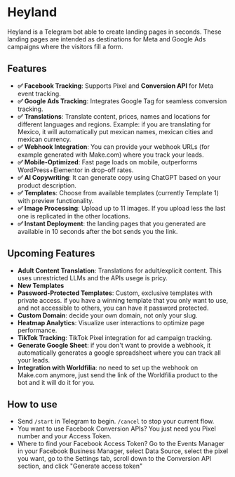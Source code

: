 # Heyland

Heyland is a Telegram bot able to create landing pages in seconds. These landing pages are intended as destinations for Meta and Google Ads campaigns where the visitors fill a form. 

## Features
- **✅ Facebook Tracking**: Supports Pixel and **Conversion API** for Meta event tracking.
- **✅ Google Ads Tracking**: Integrates Google Tag for seamless conversion tracking.
- **✅ Translations**: Translate content, prices, names and locations for different languages and regions. Example: if you are translating for Mexico, it will automatically put mexican names, mexican cities and mexican currency.
- **✅ Webhook Integration**: You can provide your webhook URLs (for example generated with Make.com) where you track your leads.
- **✅ Mobile-Optimized**: Fast page loads on mobile, outperforms WordPress+Elementor in drop-off rates.
- **✅ AI Copywriting**: It can generate copy using ChatGPT based on your product description.
- **✅ Templates**: Choose from available templates (currently Template 1) with preview functionality.
- **✅ Image Processing**: Upload up to 11 images. If you upload less the last one is replicated in the other locations.
- **✅ Instant Deployment**: the landing pages that you generated are available in 10 seconds after the bot sends you the link.

## Upcoming Features
- **Adult Content Translation**: Translations for adult/explicit content. This uses unrestricted LLMs and the APIs usege is pricy.
- **New Templates**
- **Password-Protected Templates**: Custom, exclusive templates with private access. if you have a winning template that you only want to use, and not accessible to others, you can have it password protected.
- **Custom Domain**: decide your own domain, not only your slug. 
- **Heatmap Analytics**: Visualize user interactions to optimize page performance.
- **TikTok Tracking**: TikTok Pixel integration for ad campaign tracking.
- **Generate Google Sheet**: if you don't want to provide a webhook, it automatically generates a google spreadsheet where you can track all your leads. 
- **Integration with Worldfilia**: no need to set up the webhook on Make.com anymore, just send the link of the Worldfilia product to the bot and it will do it for you.

## How to use
- Send `/start` in Telegram to begin. `/cancel` to stop your current flow.
- You want to use Facebook Conversion APIs? You just need you Pixel number and your Access Token.
- Where to find your Facebook Access Token? Go to the Events Manager in your Facebook Business Manager, select Data Source, select the pixel you want, go to the Settings tab, scroll down to the Conversion API section, and click "Generate access token"
